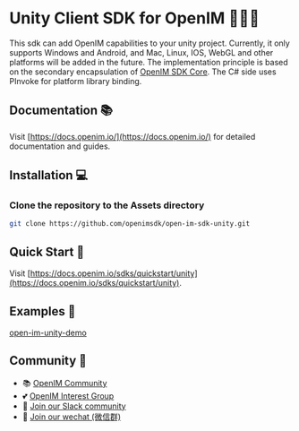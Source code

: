 # Unity Client SDK for OpenIM 👨‍💻💬

This sdk can add OpenIM capabilities to your unity project. Currently, it only supports Windows and Android, and Mac, Linux, IOS, WebGL and other platforms will be added in the future. The implementation principle is based on the secondary encapsulation of [OpenIM SDK Core](https://github.com/openimsdk/openim-sdk-core). The C# side uses PInvoke for platform library binding.

## Documentation 📚

Visit [https://docs.openim.io/](https://docs.openim.io/) for detailed documentation and guides.

## Installation 💻

### Clone the repository to the Assets directory

``` bash
git clone https://github.com/openimsdk/open-im-sdk-unity.git 
```

## Quick Start 🚀

Visit [https://docs.openim.io/sdks/quickstart/unity](https://docs.openim.io/sdks/quickstart/unity).


## Examples 🌟

[open-im-unity-demo](https://github.com/openimsdk/open-im-unity-demo)

## Community :busts_in_silhouette:

- 📚 [OpenIM Community](https://github.com/OpenIMSDK/community)
- 💕 [OpenIM Interest Group](https://github.com/Openim-sigs)
- 🚀 [Join our Slack community](https://join.slack.com/t/openimsdk/shared_invite/zt-2hljfom5u-9ZuzP3NfEKW~BJKbpLm0Hw)
- :eyes: [Join our wechat (微信群)](https://openim-1253691595.cos.ap-nanjing.myqcloud.com/WechatIMG20.jpeg)